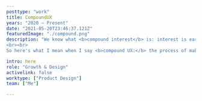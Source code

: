 ```yaml
---
posttype: "work"
title: CompoundUX
years: "2020 – Present"
date: "2021-05-20T23:46:37.121Z"  
featuredImage: "./compound.png"
description: "We know what <b>compound interest</b> is: interest is earned on money that was previously earned as interest. Eventually, molehills will become mountains. Einstein called it the most powerful force in the universe.
<br><br>
So here's what I mean when I say <b>compound UX:</b> the process of making our users successful (and getting paid for it!) starts from making users successful far before they've even bought our product. Everything compounds, meaning that successful user experiences aren't defined by additive results, but by <b>exponential</b> ones."

intro: here
role: "Growth & Design"
activelink: false
worktype: ["Product Design"]
team: ["Me"]

---
```



